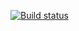 [![Build status](https://ci.appveyor.com/api/projects/status/7susyrg948m14vxd?svg=true)](https://ci.appveyor.com/project/OlgaMedeiros/pageobjects)
